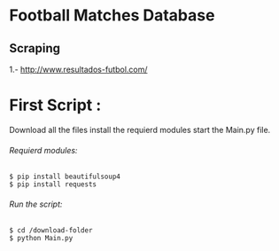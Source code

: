 # Football Matches Database

## Scraping

1.- http://www.resultados-futbol.com/

# First Script :
Download all the files install the requierd modules start the Main.py file.
###### Requierd modules:
```ssh
$ pip install beautifulsoup4
$ pip install requests
```
###### Run the script:
```ssh
$ cd /download-folder
$ python Main.py
```
